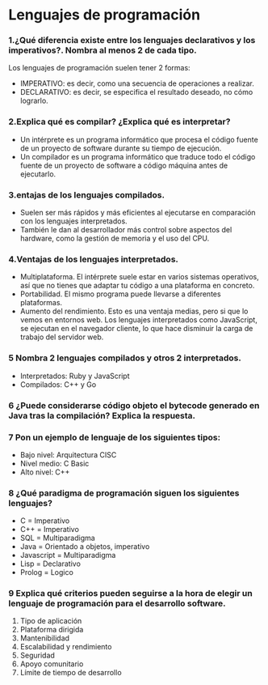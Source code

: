  # Lenguajes de programación
 ### 1.¿Qué diferencia existe entre los lenguajes declarativos y los imperativos?. Nombra al menos 2 de cada tipo.
Los lenguajes de programación suelen tener 2 formas:

  - IMPERATIVO: es decir, como una secuencia de operaciones a realizar.
  - DECLARATIVO: es decir, se especifica el resultado deseado, no cómo lograrlo.


 ### 2.Explica qué es compilar? ¿Explica qué es interpretar?
- Un intérprete es un programa informático que procesa el código fuente de un proyecto de software durante su tiempo de ejecución.
- Un compilador es un programa informático que traduce todo el código fuente de un proyecto de software a código máquina antes de ejecutarlo. 


 ### 3.entajas de los lenguajes compilados.
 - Suelen ser más rápidos y más eficientes al ejecutarse en comparación con los lenguajes interpretados. 
 - También le dan al desarrollador más control sobre aspectos del hardware, como la gestión de memoria y el uso del CPU.


 ### 4.Ventajas de los lenguajes interpretados.
 - Multiplataforma. El intérprete suele estar en varios sistemas operativos, así que no tienes que adaptar tu código a una plataforma en concreto.
 - Portabilidad. El mismo programa puede llevarse a diferentes plataformas.
 - Aumento del rendimiento. Esto es una ventaja medias, pero si que lo vemos en entornos web. Los lenguajes interpretados como JavaScript, se ejecutan en el navegador cliente, lo que hace disminuir la carga de trabajo del servidor web.
 
 
 ### 5 Nombra 2 lenguajes compilados y otros 2 interpretados.
- Interpretados: Ruby y JavaScript
- Compilados: C++ y Go

 ### 6 ¿Puede considerarse código objeto el bytecode generado en Java tras la compilación? Explica la respuesta.

 ### 7 Pon un ejemplo de lenguaje de los siguientes tipos:

 - Bajo nivel: Arquitectura CISC
 - Nivel medio: C Basic
 - Alto nivel: C++

 ### 8 ¿Qué paradigma de programación siguen los siguientes lenguajes?

 - C = Imperativo
 - C++ = Imperativo
 - SQL = Multiparadigma
 - Java = Orientado a objetos, imperativo
 - Javascript = Multiparadigma
 - Lisp = Declarativo
 - Prolog = Logico


 ### 9 Explica qué criterios pueden seguirse a la hora de elegir un lenguaje de programación para el desarrollo software.
 1. Tipo de aplicación
 2. Plataforma dirigida
 3. Mantenibilidad
 4. Escalabilidad y rendimiento
 5. Seguridad
 6. Apoyo comunitario
 7. Límite de tiempo de desarrollo
